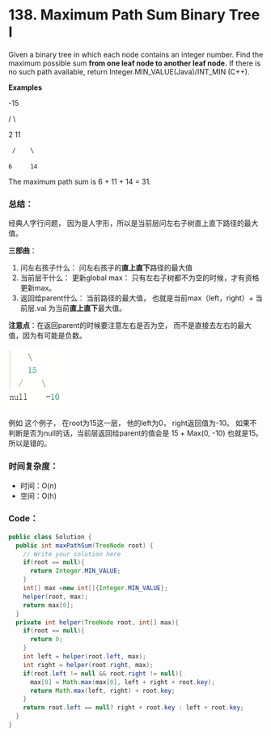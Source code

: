 # 138. Maximum Path Sum Binary Tree I

Given a binary tree in which each node contains an integer number. Find the maximum possible sum **from one leaf node to another leaf node.** If there is no such path available, return Integer.MIN\_VALUE\(Java\)/INT\_MIN \(C++\).

**Examples**

  -15

  /    \

2      11

     /    \

    6     14

The maximum path sum is 6 + 11 + 14 = 31.

### 总结：

经典人字行问题， 因为是人字形，所以是当前层问左右子树直上直下路径的最大值。

**三部曲**：

1. 问左右孩子什么： 问左右孩子的**直上直下**路径的最大值
2. 当前层干什么： 更新global max： 只有左右子树都不为空的时候，才有资格更新max。
3. 返回给parent什么： 当前路径的最大值， 也就是当前max（left，right）+ 当前层.val 为当前**直上直下**最大值。

**注意点**：在返回parent的时候要注意左右是否为空， 而不是直接去左右的最大值，因为有可能是负数。  

![](../../.gitbook/assets/image%20%289%29.png)

例如 这个例子， 在root为15这一层， 他的left为0， right返回值为-10。 如果不判断是否为null的话，当前层返回给parent的值会是 15 + Max\(0, -10\)    也就是15。 所以是错的。

### 时间复杂度：

* 时间：O\(n\)
* 空间：O\(h\)

### Code：

```java
public class Solution {
  public int maxPathSum(TreeNode root) {
    // Write your solution here
    if(root == null){
      return Integer.MIN_VALUE;
    }
    int[] max =new int[]{Integer.MIN_VALUE};
    helper(root, max);
    return max[0];
  }
  private int helper(TreeNode root, int[] max){
    if(root == null){
      return 0;
    }
    int left = helper(root.left, max);
    int right = helper(root.right, max);
    if(root.left != null && root.right != null){
      max[0] = Math.max(max[0], left + right + root.key);
      return Math.max(left, right) + root.key;
    }
    return root.left == null? right + root.key : left + root.key;
  }
} 
```

